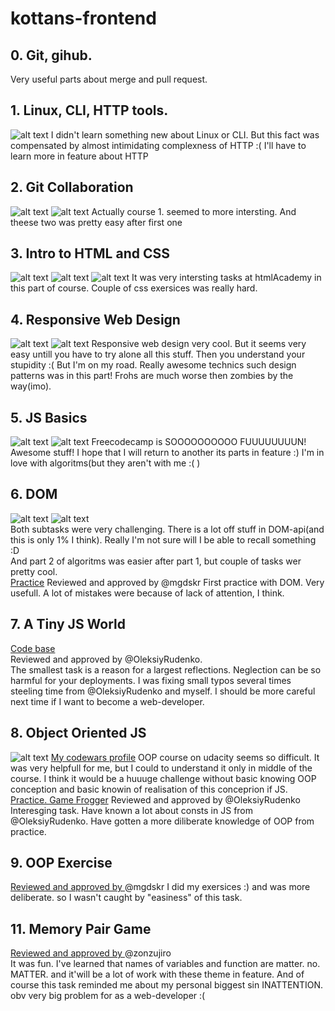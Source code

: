 # kottans-frontend

## 0. Git, gihub.
  Very useful parts about merge and pull request.

## 1. Linux, CLI, HTTP tools.
![alt text](https://github.com/Oodmincheg/kottans-frontend/blob/master/img/linux-cli.PNG?raw=true)
I didn't learn something new about Linux or CLI. But this fact was compensated
by almost intimidating complexness of HTTP :( I'll have to learn more in feature about HTTP 

## 2. Git Collaboration
![alt text](https://github.com/Oodmincheg/kottans-frontend/blob/master/img/udacity-version-control-completed.PNG)
![alt text](https://github.com/Oodmincheg/kottans-frontend/blob/master/img/github-colaboration.PNG)
Actually course 1. seemed to more intersting. And theese two was pretty easy after first one

## 3. Intro to HTML and CSS
![alt text](https://github.com/Oodmincheg/kottans-frontend/blob/master/img/udacity-html-css-completed.PNG)
![alt text](https://github.com/Oodmincheg/kottans-frontend/blob/master/img/htmlAcademy-css-free-completed.PNG)
![alt text](https://github.com/Oodmincheg/kottans-frontend/blob/master/img/htmlAcademy-html-free-completed.PNG)
It was very intersting tasks at htmlAcademy in this part of course. Couple of css exersices was really hard. 

## 4. Responsive Web Design
![alt text](https://github.com/Oodmincheg/kottans-frontend/blob/master/img/forgs-complete.PNG)
![alt text](https://github.com/Oodmincheg/kottans-frontend/blob/master/img/responsive-web-design-completed.PNG)
Responsive web design very cool. But it seems very easy untill you have to try alone all this stuff. Then you understand your stupidity :( But I'm on my road. Really awesome technics such design patterns was in this part! Frohs are much worse then zombies by the way(imo).

## 5. JS Basics
![alt text](https://github.com/Oodmincheg/kottans-frontend/blob/master/img/udacity-js-basic-complete.PNG)
![alt text](https://github.com/Oodmincheg/kottans-frontend/blob/master/img/js-freecodecamp-completed.PNG)
Freecodecamp is SOOOOOOOOOO FUUUUUUUUN! Awesome stuff! I hope that I will return to another its parts in feature :) I'm in love with algoritms(but they aren't with me :( )

## 6. DOM
![alt text](https://github.com/Oodmincheg/kottans-frontend/blob/master/img/udacity-dom-completed.PNG)
![alt text](https://github.com/Oodmincheg/kottans-frontend/blob/master/img/js-freecodecamp2-complete.PNG)<br>
Both subtasks were very challenging. There is a lot off stuff in DOM-api(and this is only 1% I think). Really I'm not sure will I be able to recall something :D <br>
And part 2 of algoritms was easier after part 1, but couple of tasks wer pretty cool.<br>
[Practice](https://github.com/Oodmincheg/frontend-2019-homeworks/tree/master/submissions/Oodmincheg/js-dom) Reviewed and approved by @mgdskr
First practice with DOM. Very usefull. A lot of mistakes were because of lack of attention, I think. 

## 7. A Tiny JS World
[Code base](https://github.com/kottans/frontend-2019-homeworks/tree/master/submissions/Oodmincheg/js-tiny-world)<br>
Reviewed and approved by @OleksiyRudenko.<br>
The smallest task is a reason for a largest reflections. Neglection can be so harmful for your deployments. I was fixing small typos several times steeling time from @OleksiyRudenko and myself. I should be more careful next time if I want to become a web-developer.

## 8. Object Oriented JS
![alt text](https://github.com/Oodmincheg/kottans-frontend/blob/master/img/udacity-js-oop.PNG)
<a href=https://www.codewars.com/users/Oodmincheg>My codewars profile</a>
OOP course on udacity seems so difficult. It was very helpfull for me, but I could to understand it only in middle of the course. I think it would be a huuuge challenge without basic knowing OOP conception and basic knowin of realisation of this conceprion if JS.<br>
[Practice. Game Frogger](https://github.com/Oodmincheg/frontend-2019-homeworks/tree/master/submissions/Oodmincheg/js-oop-frogger/js) Reviewed and approved by @OleksiyRudenko<br>
Interesging task. Have known a lot about consts in JS from @OleksiyRudenko. Have gotten a more diliberate knowledge of OOP from practice.

## 9. OOP Exercise
[Reviewed and approved by ](https://github.com/kottans/frontend-2019-homeworks/blob/master/submissions/Oodmincheg/js-tiny-world-2/index.js)@mgdskr
I did my exersices :) and was more deliberate. so I wasn't caught by "easiness" of this task.

## 11. Memory Pair Game
[Reviewed and approved by ](https://github.com/Oodmincheg/frontend-2019-homeworks/tree/master/submissions/Oodmincheg/memory-pair-game)@zonzujiro<br>
It was fun. I've learned that names of variables and function are matter. no. MATTER. and it'will be a lot of work with these theme in feature. And of course this task reminded me about my personal biggest sin INATTENTION. obv very big problem for as a web-developer :(
